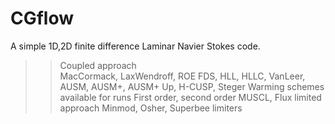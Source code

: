 # CGflow
A simple 1D,2D finite difference Laminar Navier Stokes code.
>>Coupled approach<br/>
>>MacCormack, LaxWendroff, ROE FDS, HLL, HLLC, VanLeer, AUSM, AUSM+, AUSM+ Up, H-CUSP, Steger Warming schemes available for runs
>>First order, second order
>>MUSCL, Flux limited approach
>>Minmod, Osher, Superbee limiters
